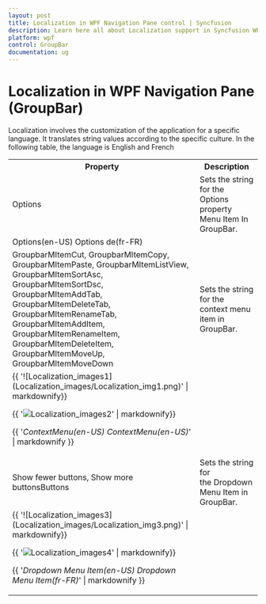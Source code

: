 ```yaml
---
layout: post
title: Localization in WPF Navigation Pane control | Syncfusion
description: Learn here all about Localization support in Syncfusion WPF Navigation Pane (GroupBar) control and more.
platform: wpf
control: GroupBar
documentation: ug
---
```


# Localization in WPF Navigation Pane (GroupBar)

Localization involves the customization of the application for a specific language. It translates string values according to the specific culture.  In the following table, the language is English and French

<table>
<tr>
<th>
Property</th><th>
Description</th></tr>
<tr>
<td>
Options </td><td>
Sets the string for the Options property Menu Item In GroupBar.</td></tr>
<tr>
<td colspan = "1">
Options(en-US)                                                                          Options de(fr-FR)</td></tr>
<tr>
<td>
GroupbarMItemCut,
GroupbarMItemCopy,
GroupbarMItemPaste,
GroupbarMItemListView,
GroupbarMItemSortAsc,
GroupbarMItemSortDsc,
GroupbarMItemAddTab,
GroupbarMItemDeleteTab,
GroupbarMItemRenameTab,
GroupbarMItemAddItem,
GroupbarMItemRenameItem,
GroupbarMItemDeleteItem,
GroupbarMItemMoveUp,
GroupbarMItemMoveDown</td><td>
Sets the string for the context menu item in GroupBar.</td></tr>
<tr>
<td colspan = "1">
{{ '![Localization_images1](Localization_images/Localization_img1.png)' | markdownify}}

{{ '![Localization_images2](Localization_images/Localization_img2.png)' | markdownify}}

{{ '_ContextMenu(en-US)  ContextMenu(en-US)_' | markdownify }}</td></tr>
<tr>
<td>
Show fewer buttons,
Show more buttonsButtons</td><td>
Sets the string for the Dropdown Menu Item in GroupBar.</td></tr>
<tr>
<td colspan = "1">
{{ '![Localization_images3](Localization_images/Localization_img3.png)' | markdownify}}

{{ '![Localization_images4](Localization_images/Localization_img4.png)' | markdownify}}

{{ '_Dropdown Menu Item(en-US)                                                             Dropdown Menu Item(fr-FR)_' | markdownify }}</td></tr>
</table>



